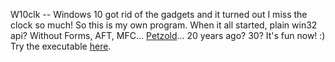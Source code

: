 W10clk -- Windows 10 got rid of the gadgets and it turned out I miss the clock so much! So this is my own program. When it all started, plain win32 api? Without Forms, AFT, MFC... [Petzold](https://en.wikipedia.org/wiki/Charles_Petzold)... 20 years ago? 30? It's fun now! :) Try the executable [here](https://www.dropbox.com/s/jd5klmjiaoue69u/w10clk.exe?dl=0).

